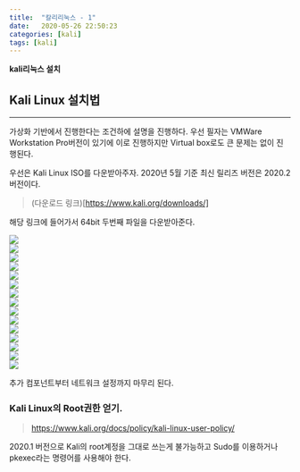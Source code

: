```yaml
---
title:  "칼리리눅스 - 1"
date:   2020-05-26 22:50:23
categories: [kali]
tags: [kali]
---
```

**kali리눅스 설치** 

## Kali Linux 설치법
<hr>
가상화 기반에서 진행한다는 조건하에 설명을 진행하다. 우선 필자는 VMWare Workstation Pro버전이 있기에 이로 진행하지만 Virtual box로도 큰 문제는 없이 진행된다.

우선은 Kali Linux ISO를 다운받아주자. 2020년 5월 기준 최신 릴리즈 버전은  2020.2 버전이다.

> (다운로드 링크)[https://www.kali.org/downloads/]

해당 링크에 들어가서 64bit 두번째 파일을 다운받아준다.


<img src="https://hasihime.github.io/hasi-techlog/images/img/kali/200526/200525_005.png">
<br>
<img src="https://hasihime.github.io/hasi-techlog/images/img/kali/200526/200525_006.png">
<br>
<img src="https://hasihime.github.io/hasi-techlog/images/img/kali/200526/200525_007.png">
<br>
<img src="https://hasihime.github.io/hasi-techlog/images/img/kali/200526/200525_008.png">
<br>
<img src="https://hasihime.github.io/hasi-techlog/images/img/kali/200526/200525_009.png">
<br>
<img src="https://hasihime.github.io/hasi-techlog/images/img/kali/200526/200525_010.png">
<br>
<img src="https://hasihime.github.io/hasi-techlog/images/img/kali/200526/200525_011.png">
<br>
<img src="https://hasihime.github.io/hasi-techlog/images/img/kali/200526/200525_012.png">
<br>
<img src="https://hasihime.github.io/hasi-techlog/images/img/kali/200526/200525_013.png">
<br>
<img src="https://hasihime.github.io/hasi-techlog/images/img/kali/200526/200525_014.png">
<br>
<img src="https://hasihime.github.io/hasi-techlog/images/img/kali/200526/200525_015.png">
<br>
<img src="https://hasihime.github.io/hasi-techlog/images/img/kali/200526/200525_016.png">
<br>
<img src="https://hasihime.github.io/hasi-techlog/images/img/kali/200526/200525_017.png">
<br>
<img src="https://hasihime.github.io/hasi-techlog/images/img/kali/200526/200525_018.png">
<br>
<img src="https://hasihime.github.io/hasi-techlog/images/img/kali/200526/200525_019.png">




추가 컴포넌트부터 네트워크 설정까지 마무리 된다.

### Kali Linux의 Root권한 얻기.

> https://www.kali.org/docs/policy/kali-linux-user-policy/

2020.1 버전으로 Kali의 root계정을 그대로 쓰는게 불가능하고 Sudo를 이용하거나 pkexec라는 명령어를 사용해야 한다.
